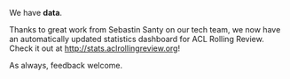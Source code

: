 We have **data**. 

Thanks to great work from Sebastin Santy on our tech team, we now have an automatically updated statistics dashboard for ACL Rolling Review. Check it out at http://stats.aclrollingreview.org! 

As always, feedback welcome.
